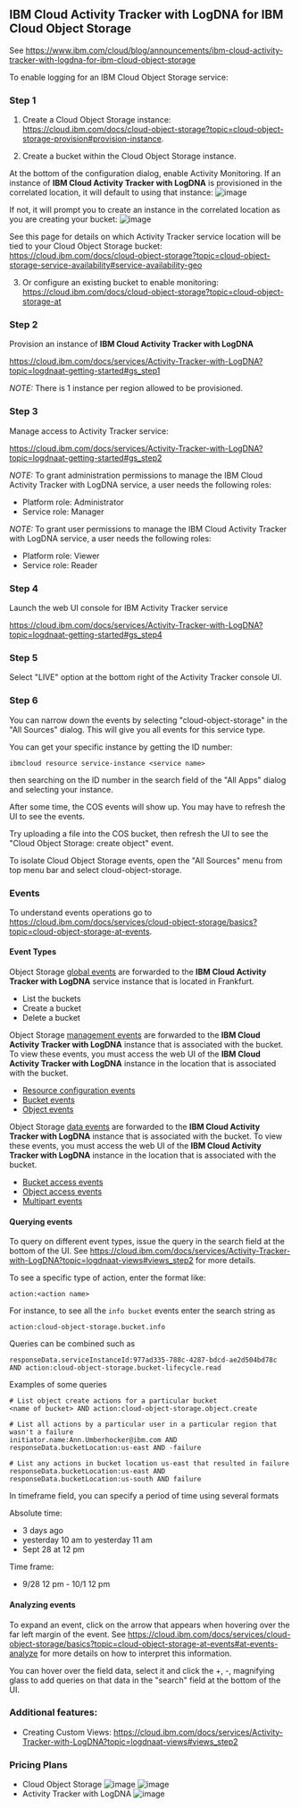 ## IBM Cloud Activity Tracker with LogDNA for IBM Cloud Object Storage
See https://www.ibm.com/cloud/blog/announcements/ibm-cloud-activity-tracker-with-logdna-for-ibm-cloud-object-storage

To enable logging for an IBM Cloud Object Storage service:

### Step 1
1. Create a Cloud Object Storage instance: 
https://cloud.ibm.com/docs/cloud-object-storage?topic=cloud-object-storage-provision#provision-instance.

2. Create a bucket within the Cloud Object Storage instance.

At the bottom of the configuration dialog, enable Activity Monitoring. If an instance of **IBM Cloud Activity Tracker with LogDNA** is provisioned in the correlated location, it will default to using that instance:
![image](https://media.github.ibm.com/user/158291/files/0fc02c00-deda-11e9-8f04-f182b0ba2c72) 

If not, it will prompt you to create an instance in the correlated location as you are creating your bucket:
![image](https://media.github.ibm.com/user/158291/files/5d15c980-dfbe-11e9-8979-8cff1067244b)

See this page for details on which Activity Tracker service location will be tied to your Cloud Object Storage bucket:
https://cloud.ibm.com/docs/cloud-object-storage?topic=cloud-object-storage-service-availability#service-availability-geo

3. Or configure an existing bucket to enable monitoring:
https://cloud.ibm.com/docs/cloud-object-storage?topic=cloud-object-storage-at

### Step 2
Provision an instance of **IBM Cloud Activity Tracker with LogDNA**

https://cloud.ibm.com/docs/services/Activity-Tracker-with-LogDNA?topic=logdnaat-getting-started#gs_step1

*NOTE:* There is 1 instance per region allowed to be provisioned.

### Step 3
Manage access to Activity Tracker service:

https://cloud.ibm.com/docs/services/Activity-Tracker-with-LogDNA?topic=logdnaat-getting-started#gs_step2

*NOTE:* To grant administration permissions to manage the IBM Cloud Activity Tracker with LogDNA service, a user needs the following roles:

- Platform role: Administrator
- Service role: Manager

*NOTE:* To grant user permissions to manage the IBM Cloud Activity Tracker with LogDNA service, a user needs the following roles:

- Platform role: Viewer
- Service role: Reader

### Step 4
Launch the web UI console for IBM Activity Tracker service

https://cloud.ibm.com/docs/services/Activity-Tracker-with-LogDNA?topic=logdnaat-getting-started#gs_step4

### Step 5
Select "LIVE" option at the bottom right of the Activity Tracker console UI.

### Step 6
You can narrow down the events by selecting "cloud-object-storage" in the "All Sources" dialog. This will give you all events for this service type.

You can get your specific instance by getting the ID number:
```
ibmcloud resource service-instance <service name>
```
then searching on the ID number in the search field of the "All Apps" dialog and selecting your instance.

After some time, the COS events will show up.  You may have to refresh the UI to see the events. 

Try uploading a file into the COS bucket, then refresh the UI to see the "Cloud Object Storage: create object" event.

To isolate Cloud Object Storage events, open the "All Sources" menu from top menu bar and select cloud-object-storage.
### Events
To understand events operations go to https://cloud.ibm.com/docs/services/cloud-object-storage/basics?topic=cloud-object-storage-at-events.

#### Event Types
Object Storage [global events](https://cloud.ibm.com/docs/services/cloud-object-storage/basics?topic=cloud-object-storage-at-events#at-actions-global) are forwarded to the **IBM Cloud Activity Tracker with LogDNA** service instance that is located in Frankfurt.
- List the buckets
- Create a bucket
- Delete a bucket

Object Storage [management events](https://cloud.ibm.com/docs/services/cloud-object-storage/basics?topic=cloud-object-storage-at-events#at-actions-mngt) are forwarded to the **IBM Cloud Activity Tracker with LogDNA** instance that is associated with the bucket. To view these events, you must access the web UI of the **IBM Cloud Activity Tracker with LogDNA**  instance in the location that is associated with the bucket.
- [Resource configuration events](https://cloud.ibm.com/docs/services/cloud-object-storage/basics?topic=cloud-object-storage-at-events#at-actions-mngt-1)
- [Bucket events](https://cloud.ibm.com/docs/services/cloud-object-storage/basics?topic=cloud-object-storage-at-events#at-actions-mngt-2)
- [Object events](https://cloud.ibm.com/docs/services/cloud-object-storage/basics?topic=cloud-object-storage-at-events#at-actions-mngt-3)

Object Storage [data events](https://cloud.ibm.com/docs/services/cloud-object-storage/basics?topic=cloud-object-storage-at-events#at-actions-data) are forwarded to the **IBM Cloud Activity Tracker with LogDNA** instance that is associated with the bucket. To view these events, you must access the web UI of the **IBM Cloud Activity Tracker with LogDNA** instance in the location that is associated with the bucket.
- [Bucket access events](https://cloud.ibm.com/docs/services/cloud-object-storage/basics?topic=cloud-object-storage-at-events#at-actions-data-1)
- [Object access events](https://cloud.ibm.com/docs/services/cloud-object-storage/basics?topic=cloud-object-storage-at-events#at-actions-data-2)
- [Multipart events](https://cloud.ibm.com/docs/services/cloud-object-storage/basics?topic=cloud-object-storage-at-events#at-actions-data-3)

#### Querying events
To query on different event types, issue the query in the search field at the bottom of the UI. See https://cloud.ibm.com/docs/services/Activity-Tracker-with-LogDNA?topic=logdnaat-views#views_step2 for more details.

To see a specific type of action, enter the format like:
```
action:<action name>
```
For instance, to see all the `info bucket` events enter the search string as
```
action:cloud-object-storage.bucket.info
```
Queries can be combined such as
```
responseData.serviceInstanceId:977ad335-788c-4287-bdcd-ae2d504bd78c AND action:cloud-object-storage.bucket-lifecycle.read
```
Examples of some queries

```
# List object create actions for a particular bucket
<name of bucket> AND action:cloud-object-storage.object.create 

# List all actions by a particular user in a particular region that wasn't a failure
initiator.name:Ann.Umberhocker@ibm.com AND responseData.bucketLocation:us-east AND -failure 

# List any actions in bucket location us-east that resulted in failure
responseData.bucketLocation:us-east AND responseData.bucketLocation:us-south AND failure 
```
In timeframe field, you can specify a period of time using several formats

Absolute time: 
- 3 days ago
- yesterday 10 am to yesterday 11 am
- Sept 28 at 12 pm

Time frame:
- 9/28 12 pm - 10/1 12 pm

#### Analyzing events
To expand an event, click on the arrow that appears when hovering over the far left margin of the event.  See https://cloud.ibm.com/docs/services/cloud-object-storage/basics?topic=cloud-object-storage-at-events#at-events-analyze for more details on how to interpret this information. 

You can hover over the field data, select it and click the +, -, magnifying glass to add queries on that data in the "search" field at the bottom of the UI. 

### Additional features:
- Creating Custom Views:
https://cloud.ibm.com/docs/services/Activity-Tracker-with-LogDNA?topic=logdnaat-views#views_step2

### Pricing Plans
- Cloud Object Storage
![image](https://media.github.ibm.com/user/158291/files/b1984680-dee3-11e9-9124-031fbeb9c643)
![image](https://media.github.ibm.com/user/158291/files/3f276680-dee3-11e9-986e-dcbfdbe21459)
- Activity Tracker with LogDNA
![image](https://media.github.ibm.com/user/158291/files/7dbd2100-dee3-11e9-812e-e40f5d118d5a)
